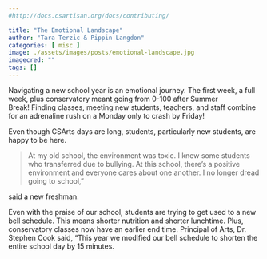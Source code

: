 ```yaml
---
#http://docs.csartisan.org/docs/contributing/

title: "The Emotional Landscape"
author: "Tara Terzic & Pippin Langdon"
categories: [ misc ]
image: ./assets/images/posts/emotional-landscape.jpg
imagecred: ""
tags: []
---
```

Navigating a new school year is an emotional journey. The first week, a full week, plus conservatory meant going from 0-100 after Summer Break! Finding classes, meeting new students, teachers, and staff combine for an adrenaline rush on a Monday only to crash by Friday!

Even though CSArts days are long, students, particularly new students, are happy to be here. 

> At my old school, the environment was toxic. I knew some students who transferred due to bullying. At this school, there’s a positive environment and everyone cares about one another. I no longer dread going to school,” 

said a new freshman.

Even with the praise of our school, students are trying to get used to a new bell schedule. This means shorter nutrition and shorter lunchtime. Plus, conservatory classes now have an earlier end time. Principal of Arts, Dr. Stephen Cook said, “This year we modified our bell schedule to shorten the entire school day by 15 minutes. 
